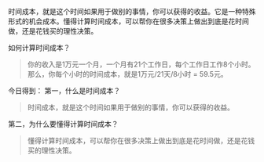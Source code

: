 时间成本，就是这个时间如果用于做别的事情，你可以获得的收益。它是一种特殊形式的机会成本。懂得计算时间成本，可以帮你在很多决策上做出到底是花时间做，还是花钱买的理性决策。

如何计算时间成本？
> 你的收入是1万元一个月，一个月有21个工作日，每个工作日工作8个小时。那么，你每个小时的时间成本，就是1万元/21天/8小时 = 59.5元。

今日得到：
第一，什么是时间成本？
> 时间成本，就是这个时间如果用于做别的事情，你可以获得的收益。


第二，为什么要懂得计算时间成本？
> 懂得计算时间成本，可以帮你在很多决策上做出到底是花时间做，还是花钱买的理性决策。


